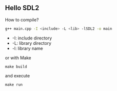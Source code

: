 ## Hello SDL2

How to compile?

```bash
g++ main.cpp -I <include> -L <lib> -lSDL2 -o main
```

- -I: include directory
- -L: library directory
- -l: library name

or with Make

```
make build
```

and execute

```
make run
```
